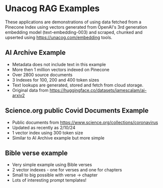 # Unacog RAG Examples

These applications are demonstrations of using data fetched from a Pinecone Index 
using vectors generated from OpenAI's 3rd generation embedding model (text-embedding-003)
and scraped, chunked and upserted using https://unacog.com/embedding tools.

## AI Archive Example
- Metadata does not include text in this example
- More then 1 million vectors indexed on Pinecone
- Over 2800 source documents 
- 3 Indexes for 100, 200 and 400 token sizes
- Text lookups are generated, stored and fetch from cloud storage. 
- Original data from https://huggingface.co/datasets/jamescalam/ai-arxiv2

## Science.org public Covid Documents Example
- Public documents from https://www.science.org/collections/coronavirus
- Updated as recently as 2/10/24
- 1 vector index using 300 token size
- Similar to AI Archive example but more simple

## Bible verse example
- Very simple example using Bible verses
- 2 vector indexes - one for verses and one for chapters
- Small to big possible with verse -> chapter
- Lots of interesting prompt templates!